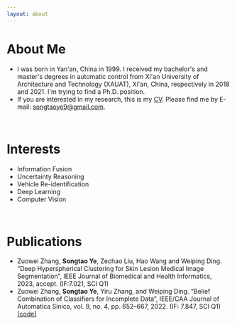```yaml
---
layout: about 
---
```


# About Me
+ I was born in Yan'an, China in 1999. I received my bachelor's and master's degrees in automatic control from Xi'an University of Architecture and Technology (XAUAT), Xi'an, China, respectively in 2018 and 2021. I'm trying to find a Ph.D. position.
+ If you are interested in my research, this is my [CV](cv/cv.pdf). Please find me by E-mail: <songtaoye9@gmail.com>.

<br/>

# Interests
+ Information Fusion
+ Uncertainty Reasoning
+ Vehicle Re-identification
+ Deep Learning
+ Computer Vision

<br/>

# Publications

* Zuowei Zhang, **Songtao Ye**, Zechao Liu, Hao Wang and Weiping Ding. ”Deep Hyperspherical Clustering for Skin Lesion Medical Image Segmentation”, IEEE Journal of Biomedical and Health Informatics, 2023, accept. (IF:7.021, SCI Q1)
* Zuowei Zhang, **Songtao Ye**, Yiru Zhang, and Weiping Ding. ”Belief Combination of Classifiers for Incomplete Data”, IEEE/CAA Journal of Automatica Sinica, vol. 9, no. 4, pp. 652–667, 2022. (IF: 7.847, SCI Q1) [[code]](https://github.com/songtaoye9/BCC)

<br/>

